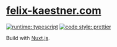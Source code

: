 # [felix-kaestner.com](felix-kaestner.com)

[![runtime: typescript](https://flat.badgen.net/badge/icon/typescript?icon=typescript&label)](https://github.com/microsoft/TypeScript)
[![code style: prettier](https://img.shields.io/badge/code_style-prettier-ff69b4.svg?style=flat-square)](https://github.com/prettier/prettier)

Build with [Nuxt.js](https://nuxtjs.org).
